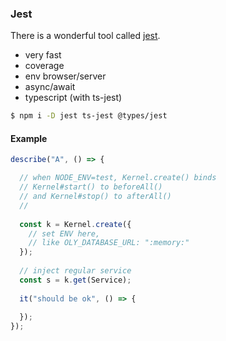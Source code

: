 ### Jest

There is a wonderful tool called [jest](https://facebook.github.io/jest/).

- very fast
- coverage
- env browser/server
- async/await
- typescript (with ts-jest)

```bash
$ npm i -D jest ts-jest @types/jest
```

#### Example

```ts
describe("A", () => {

  // when NODE_ENV=test, Kernel.create() binds 
  // Kernel#start() to beforeAll()
  // and Kernel#stop() to afterAll()
  // 
  
  const k = Kernel.create({
    // set ENV here,
    // like OLY_DATABASE_URL: ":memory:"
  });
  
  // inject regular service
  const s = k.get(Service);
  
  it("should be ok", () => {
  
  });
});
```
